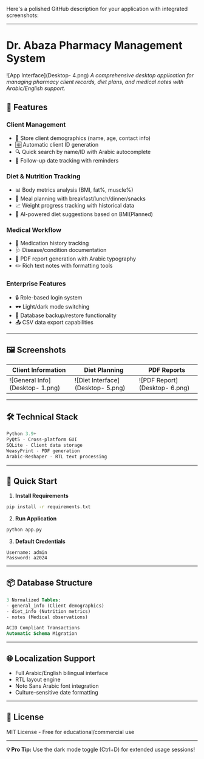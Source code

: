 Here's a polished GitHub description for your application with integrated screenshots:

---

# Dr. Abaza Pharmacy Management System

![App Interface](Desktop- 4.png)
*A comprehensive desktop application for managing pharmacy client records, diet plans, and medical notes with Arabic/English support.*

## 🌟 Features

### **Client Management**
- 📝 Store client demographics (name, age, contact info)
- 🆔 Automatic client ID generation
- 🔍 Quick search by name/ID with Arabic autocomplete
- 📅 Follow-up date tracking with reminders

### **Diet & Nutrition Tracking**
- 📊 Body metrics analysis (BMI, fat%, muscle%)
- 🥗 Meal planning with breakfast/lunch/dinner/snacks
- 📈 Weight progress tracking with historical data
- 🧠 AI-powered diet suggestions based on BMI(Planned)

### **Medical Workflow**
- 💊 Medication history tracking
- 🩺 Disease/condition documentation
- 📑 PDF report generation with Arabic typography
- ✏️ Rich text notes with formatting tools

### **Enterprise Features**
- 🔒 Role-based login system
- 🕶️ Light/dark mode switching
- 💾 Database backup/restore functionality
- 📤 CSV data export capabilities

---

## 🖼️ Screenshots

| Client Information | Diet Planning | PDF Reports |
|--------------------|---------------|-------------|
| ![General Info](Desktop- 1.png) | ![Diet Interface](Desktop- 5.png) | ![PDF Report](Desktop- 6.png) |

---

## 🛠️ Technical Stack

```python
Python 3.9+
PyQt5 - Cross-platform GUI
SQLite - Client data storage
WeasyPrint - PDF generation
Arabic-Reshaper - RTL text processing
```

---

## 🚀 Quick Start

1. **Install Requirements**
```bash
pip install -r requirements.txt
```

2. **Run Application**
```bash
python app.py
```

3. **Default Credentials**
```
Username: admin
Password: a2024
```

---

## 📦 Database Structure
```sql
3 Normalized Tables:
- general_info (Client demographics)
- diet_info (Nutrition metrics)
- notes (Medical observations)

ACID Compliant Transactions
Automatic Schema Migration
```

---

## 🌐 Localization Support
- Full Arabic/English bilingual interface
- RTL layout engine
- Noto Sans Arabic font integration
- Culture-sensitive date formatting

---

## 📄 License
MIT License - Free for educational/commercial use

---

**💡 Pro Tip:** Use the dark mode toggle (Ctrl+D) for extended usage sessions!
